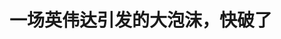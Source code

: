 <!DOCTYPE html>
<html lang="zh-CN">

<head>
    
<title>一场英伟达引发的大泡沫，快破了_腾讯新闻</title>
<meta name="keywords" content="英伟达,openai,gpu,集成电路,算力,黄仁勋,服务器">
<meta name="description" content="出品｜虎嗅科技组作者｜宋思杭编辑｜苗正卿头图｜视觉中国5月中，关税暂停的 90 天窗口期，一场围绕算力核心资源的争夺战骤然升温。 “服务器价格波动剧烈，前段时间每台价格已上浮 15%-20%。随着关税暂停，我们计划恢复原价销售。” 某南部地区芯片供应商向虎嗅透露。 与此同时，市场供给端也迎来新变量。虎嗅独家获悉，英...">
<meta name="author" content="腾讯网">
<meta name="copyright" content="Copyright 1998 - 2025 Tencent. All Rights Reserved">
<meta property="og:type" content="news" />

<meta property="og:title" content="一场英伟达引发的大泡沫，快破了_腾讯新闻" />
<meta property="og:description" content="出品｜虎嗅科技组作者｜宋思杭编辑｜苗正卿头图｜视觉中国5月中，关税暂停的 90 天窗口期，一场围绕算力核心资源的争夺战骤然升温。 “服务器价格波动剧烈，前段时间每台价格已上浮 15%-20%。随着关税暂停，我们计划恢复原价销售。” 某南部地区芯片供应商向虎嗅透露。 与此同时，市场供给端也迎来新变量。虎嗅独家获悉，英..." />
<meta property="og:url" content="https://news.qq.com/rain/a/20250520A01D5Y00" />
<meta property="og:image" content="https://inews.gtimg.com/om_ls/OoUq6hAy5lobVhPGgZIPSO6Q6ujHRMWyS4Rqz23aNtZzEAA_640330/0" />
<meta property="article:author" content="虎嗅APP" />
<meta property="article:published_time" content="2025-05-20 07:33:10" />
<meta property="category" content="tech" />

<meta name="baidu-site-verification" content="jJeIJ5X7pP" />
    <meta charset="utf-8" />
<meta http-equiv="X-UA-Compatible" content="IE=Edge" />
<meta name="viewport" content="width=device-width, initial-scale=1, shrink-to-fit=no" />
<link rel="dns-prefetch" href="mat1.gtimg.com">
<link rel="dns-prefetch" href="i.news.qq.com">
<link rel="shortcut icon" href="https://mat1.gtimg.com/qqcdn/qqindex2021/favicon.ico">
<script nomodule="true" src="https://mat1.gtimg.com/qqcdn/qqindex2021/common-static/20240515201444/core3-37-1.min.js"></script>
<script>
  try {
    if (!window.IntersectionObserver) {
      var observerScript = document.createElement('script');
      observerScript.src = "https://mat1.gtimg.com/qqcdn/qqindex2021/common-static/20241024141058/intersection-observer-polyfill.js";
      document.head.appendChild(observerScript);
    }
  } catch (error) {}
</script>

<script>
  try {
    if (!Element.prototype.scrollTo) {
      var scrollScript = document.createElement('script');
      scrollScript.src = "https://mat1.gtimg.com/qqcdn/qqindex2021/common-static/20241025153001/scroll-behavior-polyfill.js";
      document.head.appendChild(scrollScript);
    }
  } catch (error) {}
</script>
<script>
  try {
    if ('scrollRestoration' in window.history) {
      window.history.scrollRestoration = 'manual';
    }
    window.isPcClient = Boolean(window.electron) && (
      window.navigator.userAgent.indexOf('pc-client') > 0 ||
      window.navigator.userAgent.indexOf('TencentNews') > 0
    );
  } catch {}
</script>
<script>
  try {
    if (window.isPcClient) {
      var bodyStyle = document.createElement('style');
      bodyStyle.innerText = 'body{ zoom: 0.95 }';
      document.head.appendChild(bodyStyle);
    }
  } catch {}
</script>
<script>
  window.DATA = {"url":"https://view.inews.qq.com/a/20250520A01D5Y00","article_id":"20250520A01D5Y00","article_type":"0","title":"一场英伟达引发的大泡沫，快破了","desc":"出品｜虎嗅科技组作者｜宋思杭编辑｜苗正卿头图｜视觉中国5月中，关税暂停的 90 天窗口期，一场围绕算力核心资源的争夺战骤然升温。 “服务器价格波动剧烈，前段时间每台价格已上浮 15%-20%。随着关税暂停，我们计划恢复原价销售。” 某南部地区芯片供应商向虎嗅透露。 与此同时，市场供给端也迎来新变量。虎嗅独家获悉，英...","iNewsRecommendLevel":1,"abstract":"出品｜虎嗅科技组作者｜宋思杭编辑｜苗正卿头图｜视觉中国5月中，关税暂停的 90 天窗口期，一场围绕算力核心资源的争夺战骤然升温。 “服务器价格波动剧烈，前段时间每台价格已上浮 15%-20%。随着关税暂停，我们计划恢复原价销售。” 某南部地区芯片供应商向虎嗅透露。 与此同时，市场供给端也迎来新变量。虎嗅独家获悉，英...","catalog1":"tech","ad_channel_sign":"tech","introduction":"","media":"虎嗅APP","media_id":"5113646","pubtime":"2025-05-20 07:33:10","comment_id":"8413171617","political":0,"cmsId":"20250520A01D5Y00","cms_id":"20250520A01D5Y00","closeAllAd":0,"closeAllFavorite":false,"originContent":{"directory":{"ai_list":[{"desc":"算力核心资源争夺战","link":"AIPOS_0"},{"desc":"英伟达高端产品现身","link":"AIPOS_1"},{"desc":"算力交易链条隐秘","link":"AIPOS_2"},{"desc":"智算泡沫产生与破裂","link":"AIPOS_3"},{"desc":"被退租的算力","link":"AIPOS_4"},{"desc":"算力产业的未来挑战","link":"AIPOS_5"}],"enable":1,"list":null},"text":"\u003cdiv class=\"rich_media_content\"\u003e\u003cp\u003e\u003c!--IMG_0--\u003e \u003c/p\u003e\u003cp class=\"text-remarks huxiu-text-remarks\"\u003e出品｜虎嗅科技组\u003c/p\u003e\u003cp class=\"text-remarks huxiu-text-remarks\"\u003e作者｜宋思杭\u003c/p\u003e\u003cp class=\"text-remarks huxiu-text-remarks\"\u003e编辑｜苗正卿\u003c/p\u003e\u003cp class=\"text-remarks huxiu-text-remarks\"\u003e头图｜视觉中国\u003c/p\u003e\u003cp\u003e\u003c/p\u003e\u003cp\u003e\u003c!--AIPOS_0--\u003e5月中，关税暂停的 90 天窗口期，一场围绕算力核心资源的争夺战骤然升温。 \u003c/p\u003e\u003cp\u003e\u003c/p\u003e\u003cp\u003e“服务器价格波动剧烈，前段时间每台价格已上浮 15%-20%。随着关税暂停，我们计划恢复原价销售。” 某南部地区芯片供应商向虎嗅透露。 \u003c/p\u003e\u003cp\u003e\u003c/p\u003e\u003cp\u003e\u003c!--AIPOS_1--\u003e与此同时，市场供给端也迎来新变量。虎嗅独家获悉，英伟达 Hooper 系列高端产品与 Blackwell 系列已悄然现身国内市场，前者的现身时间点大约在2024年9月，而后者就发生在最近。华锐智算相关高管表示，“不同供应商的获取货源渠道都各不相同。”而这背后的复杂供应链网络无从探寻。\u003c/p\u003e\u003cp\u003e\u003c/p\u003e\u003cp\u003e（虎嗅注：从2023年10月17日开始，华盛顿方面分阶段叫停了英伟达对华出售的芯片，包括A100、A800、H800、H100、H200；近期Hooper系列最后一张能够对华出售的H20也列入到限制出口名单）\u003c/p\u003e\u003cp\u003e\u003c/p\u003e\u003cp\u003e其中，英伟达Hooper高端系列通常指H200，是H100芯片的升级版，前者比后者价格仅高出二十几万，但效率却高出30%。而Blackwell系列属于英伟达的高端系列，其中B200价格高达300多万，也是目前“流通受限”最严的产品，其流通路径更为隐秘。这两款均用于大模型预训练，而B200更是“一卡难求”。\u003c!--MID_AD_0--\u003e\u003c!--EOP_0--\u003e\u003c/p\u003e\u003c!--MID_ARTICLE_AD_0--\u003e\u003c!--PARAGRAPH_0--\u003e\u003cp\u003e\u003c/p\u003e\u003cp\u003e回溯时间线，2024年4月，一张黄仁勋与OpenAI CEO奥特曼（Sam Altman）、联创布罗克曼（Greg Brockman）的合影流传在推特上。这张合照背后是H200首批产品的关键交付节点——\u003c!--SECURE_LINK_BEGIN_0--\u003e英伟达\u003c!--SECURE_LINK_END_0--\u003eCEO\u003c!--SECURE_LINK_BEGIN_1--\u003e黄仁勋\u003c!--SECURE_LINK_END_1--\u003e亲自送货上门，而\u003c!--SECURE_LINK_BEGIN_2--\u003eOpenAI\u003c!--SECURE_LINK_END_2--\u003e正是H200的第一批用户。\u003c/p\u003e\u003cp\u003e\u003c/p\u003e\u003cp\u003e短短5个月后，大洋彼岸就传来了H200的货源消息。如今，国内已有供应商具备每周 100 台 H200 服务器的供应能力。据该供应商透露，随着 H100 停产，市场需求正加速向 H200 转移，目前掌握 H200 货源的供应商不超过十家，供需缺口进一步拉大。\u003c/p\u003e\u003cp\u003e\u003c/p\u003e\u003cp\u003e“现在市场上最缺的就是H200，而且据我所知，有一家云厂最近正在各处找H200。”一位从事算力行业18年的老玩家告诉虎嗅，他们长期为百度、阿里、腾讯、字节供应算力服务。\u003c/p\u003e\u003cp\u003e\u003c/p\u003e\u003cp\u003e\u003c!--AIPOS_2--\u003e在这场算力军备赛中，交易链条笼罩着神秘面纱。某国内头部算力供应商表示，行业通行的算力计价规则是，合同中仅标注算力单位 “P”，将服务器交易转化为抽象的算力交易。（虎嗅注：P是算力的计算单位）比如在算力使用方与算力供应商进行算力交易时，并不会直接将卡的型号写进合同内，而是用多少P的算力来代替，也就是说在明面上并不会把具体的卡型号写进去。\u003c!--MID_AD_1--\u003e\u003c!--EOP_1--\u003e\u003c/p\u003e\u003c!--MID_ARTICLE_AD_1--\u003e\u003c!--PARAGRAPH_1--\u003e\u003cp\u003e\u003c/p\u003e\u003cp\u003e深入产业链底层，隐秘的交易网络浮出水面。此前有媒体披露，部分中国经销商通过特殊采购渠道，经多层转售与包装，实现服务器 “曲线上市”。而虎嗅进一步了解到，还有部分经销商另辟蹊径，借助第三方企业，通过将模组嵌入产品的方式，获取服务器。\u003c/p\u003e\u003cp\u003e\u003c/p\u003e\u003cp\u003e在暗流涌动的产业链背后，国内算力产业的发展也正在呈现新的走向。\u003c/p\u003e\u003cp\u003e\u003c/p\u003e\u003cp class=\"text-big-title\"\u003e\u003cstrong\u003e智算泡沫从何而来？\u003c/strong\u003e\u003cbr/\u003e\u003c/p\u003e\u003cp\u003e\u003c/p\u003e\u003cp\u003e\u003c!--AIPOS_3--\u003e2023年末，来自大洋彼岸的“英伟达禁令”，如同一块巨石投入平静的湖面，一场围绕算力核心资源的暗战随之打响。\u003c/p\u003e\u003cp\u003e\u003c/p\u003e\u003cp\u003e最初的几个月，市场呈现出一种原始的混乱与躁动。暴利的诱惑之下，一些嗅觉敏锐的个体开始铤而走险。“当时市场上充斥着各种背景的‘供应商’，有海外归来的留学生，也有一些消息灵通的个人倒爷，”一位不愿具名的行业人士回忆道，“他们的流转方式相对简单粗暴，虽然交易依然隐秘，但远未形成后来那种层层转包的复杂链条。”\u003c/p\u003e\u003cp\u003e\u003c/p\u003e\u003cp\u003e这些早期的“拓荒者”们，利用信息差和各种非正规渠道，将英伟达高端显卡，辗转供给到市场。由此，显卡的价格自然水涨船高。据一些媒体报道，在他们当中，一些个人供应商甚至将英伟达A100显卡标价至12.8万元人民币，远超其约1万美元的官方建议零售价。更有甚者，有人在社交媒体平台中手持H100芯片，称其单片售价高达25万元人民币。在当时，上述的种种行为和姿态可以说近乎炫耀式的。\u003c!--MID_AD_2--\u003e\u003c!--EOP_2--\u003e\u003c/p\u003e\u003c!--MID_ARTICLE_AD_2--\u003e\u003c!--PARAGRAPH_2--\u003e\u003cp\u003e\u003c/p\u003e\u003cp\u003e在这种隐秘流通之下，一些大型算力供应商已经开始具备类似的交易网络渠道，而由此引发的智算热潮也在同时期兴起。2022～2024年间，多地抢建智算中心。有数据显示，单单是2024年，智算中心项目就超过了458个。\u003c/p\u003e\u003cp\u003e\u003c/p\u003e\u003cp\u003e然而，这场轰轰烈烈的“炒卡及智算热潮”并未持续太久。到了2024年末，尤其是在\u003c!--VERTICAL_CARD_BEGIN_0--\u003eDeepSeek\u003c!--VERTICAL_CARD_END_0--\u003e等国产大模型以其高性价比横空出世后，一些单纯依赖“囤卡居奇”或缺乏核心技术支撑的算力供应商发现，他们的故事越来越难讲下去了。智算的泡沫，也逐渐出现破裂迹象。\u003c/p\u003e\u003cp\u003e\u003c/p\u003e\u003cp\u003e有数据统计，2025年第一季度，中国大陆共有165个智算中心项目出现新动态，其中高达58%（95个）的项目仍处于已审批或筹建状态，另有33%（54个）处于在建或即将投产状态，而真正实现投产或试运行的，仅有区区16个，占比不足10%。\u003c/p\u003e\u003cp\u003e\u003c/p\u003e\u003cp\u003e当然，呈现出泡沫破裂迹象的不只是国内。近半年来，Meta、微软等都传出暂停部分全球数据中心项目。泡沫的另一面是令人担忧的低效与闲置。\u003c/p\u003e\u003cp\u003e\u003c/p\u003e\u003cp\u003e有行业人士告诉虎嗅，“目前智算中心的点亮率不足50%，国产芯片由于性能短板，根本无法用于预训练。而且有些智算中心使用的是相对落后的服务器。”\u003c/p\u003e\u003cp\u003e\u003c/p\u003e\u003cp\u003e这种“有卡用不起来”的现象，被行业人士归结为“结构性错配”——并非算力绝对过剩，而是有效的、能满足高端需求的算力供给不足，同时大量已建成的算力资源因技术代差、生态不完善或运营能力不足而无法被充分利用。\u003c/p\u003e\u003cp\u003e\u003c/p\u003e\u003cp\u003e然而，在喧嚣与隐忧并存的智算版图上，科技巨头们却展现出截然不同的姿态。\u003c/p\u003e\u003cp\u003e\u003c/p\u003e\u003cp\u003e据报道，字节跳动计划在2025年在AI基础设施上投入超过123亿美元（约合892亿元人民币），其中400亿元预算将用于在中国采购AI芯片，另有约500亿元计划用于购买英伟达芯片。对此，字节方面向虎嗅回应称，消息不准确。\u003c/p\u003e\u003cp\u003e\u003c/p\u003e\u003cp\u003e同样在AI方面大手笔投入的还有阿里。CEO吴泳铭在2月24日公开宣布，未来三年阿里巴巴拟投入3800亿元建设AI基础设施。这一数字甚至超过了过去十年的总和。\u003c/p\u003e\u003cp\u003e\u003c/p\u003e\u003cp\u003e但面对大手笔采购，供给端的压力也在突显。\u0026#34;市场的供货都来不及供给大厂们，好多公司签约了都交不出货。\u0026#34;一位智算供应商的销售人员对虎嗅说道。\u003c/p\u003e\u003cp\u003e\u003c/p\u003e\u003cp\u003e对比之下，上述的智算泡沫与如今大厂这种大手笔地投入AI基建，似乎形成鲜明对比：一边是以A股为首的算力供应商纷纷叫停大型智算项目，另一边大厂则在积极投入AI基建。\u003c/p\u003e\u003cp\u003e\u003c/p\u003e\u003cp\u003e而这背后的原因并不难理解。因为智算急剧降温的时间点恰出现在DeepSeek前后。从今年开始，再也没有人提出“百模大战”相关概念了，DeepSeek戳破的是训练需求的泡沫。如今还留在牌桌的只剩下大厂和个别AI模型公司。\u003c/p\u003e\u003cp\u003e\u003c/p\u003e\u003cp\u003e对此，常垒资本管理合伙人冯博也对虎嗅说道，“当训练不是百花齐放的时候，那真正有训练能力和资格的人还会继续买卡训练，比如阿里和字节，而那些没有能力做训练的人就曲终人散了，这些人手里的算力就变成了泡沫。”\u003c/p\u003e\u003cp\u003e\u003c/p\u003e\u003cp class=\"text-big-title\"\u003e\u003cstrong\u003e被退租的算力\u003c/strong\u003e\u003c/p\u003e\u003cp\u003e\u003c/p\u003e\u003cp\u003e任何\u0026#34;泡沫\u0026#34;的诞生都根植于人类对稀缺性的非理性想象。炒茅台和囤算力的人本身并非是茅台爱好者、算力消纳方，而都共同有着投机心理。\u003c/p\u003e\u003cp\u003e\u003c/p\u003e\u003cp\u003e\u003c!--AIPOS_4--\u003e截止到2024年底、2025一季度，飞利信、莲花控股、锦鸡股份等多家公司又相继终止了数亿元的算力租赁合同。与此同时，有算力供应商告诉虎嗅，“在算力租赁的生意里，退租是常有的事。”\u003c/p\u003e\u003cp\u003e\u003c/p\u003e\u003cp\u003e这些终止租赁的企业并非真正的算力需求终端。随着 DeepSeek 引发的行业震荡，AI 行业泡沫逐渐破裂，众多算力供应商不得不直面算力过剩难题，四处寻觅稳定客源，探索新的算力消纳路径。\u003c/p\u003e\u003cp\u003e\u003c/p\u003e\u003cp\u003e虎嗅在调查中发现，一位算力供应商创始人的名片上，除了三家智算、云计算领域的企业，还赫然印着一家投资公司。进一步深挖发现，该投资公司的被投项目涵盖一家机器人公司与一家专注大模型和云系统研发的企业。该创始人向虎嗅透露，“这两家被投企业的全部算力需求，均由自家的算力供应体系来满足；而且被投企业通常会以市场低价购买自家供应的算力。“\u003c!--MID_AD_3--\u003e\u003c!--EOP_3--\u003e\u003c/p\u003e\u003c!--MID_ARTICLE_AD_3--\u003e\u003c!--PARAGRAPH_3--\u003e\u003cp\u003e\u003c/p\u003e\u003cp\u003e实际上，在智算产业里，像智算+投资绑定的形式绝非孤例。对于不少算力供应商而言，“这是目前消纳卡很好用的方式，只不过没有被摆到台面上。”冯博对虎嗅表示。 \u003c/p\u003e\u003cp\u003e\u003c/p\u003e\u003cp\u003e不过，在上述的故事中，这是一种“垄断式”的算力消纳路径，即算力供应商通过投资锁定算力需求，并直接满足被投项目的全部算力需求。但并非只有这一种方式。\u003c/p\u003e\u003cp\u003e\u003c/p\u003e\u003cp\u003e冯博认为，还有一种模式是，”算力供应商以 LP 身份切入产业基金，构建闭环式算力需求链条的模式值得关注。“\u003c/p\u003e\u003cp\u003e\u003c/p\u003e\u003cp\u003e具体而言，该商业模式呈现出资本联动特征：算力供应商 A 作为潜在有限合伙人（LP），与产业基金 B 达成合作意向。在 B 基金的投资版图中，AI 应用厂商 C 作为被投企业，其业务发展对算力资源存在刚性需求。此时，A 通过战略投资 B 基金，间接绑定 C 公司未来的算力采购需求，构建起“资本投入 - 算力采购”的闭环。\u003c!--MID_AD_4--\u003e\u003c!--EOP_4--\u003e\u003c/p\u003e\u003c!--MID_ARTICLE_AD_4--\u003e\u003c!--PARAGRAPH_4--\u003e\u003cp\u003e\u003c/p\u003e\u003cp\u003e若交易落地，A 公司将凭借 LP 身份获得优先服务权，成为 C 公司算力采购的首选供应商。这种模式本质上形成了资金的循环流动 ——A 公司对基金 B 的出资，最终通过 C 公司的算力采购回流。\u003c/p\u003e\u003cp\u003e\u003c/p\u003e\u003cp\u003e\u003c/p\u003e\u003cp data-exeditor-arbitrary-box=\"image-box\"\u003e\u003c!--IMG_1--\u003e\u003c/p\u003e\u003cp\u003e\u003c/p\u003e\u003cp\u003e“这不是一种主流方式，但却是一种还比较好用的方式。”冯博坦言。\u003c/p\u003e\u003cp\u003e\u003c/p\u003e\u003cp class=\"text-big-title\"\u003e泡沫快破了，然后呢？\u003c/p\u003e\u003cp\u003e\u003c/p\u003e\u003cp\u003e“谈智算泡沫就不能只谈算力，它是一个产业链的问题，想让算力用起来，需要把断掉的点串起来，现在这条产业链还并未形成闭环。”一位深耕行业多年的算力供应商首席营销官向虎嗅精辟地指出了当前智算产业的核心症结。\u003c/p\u003e\u003cp\u003e\u003c/p\u003e\u003cp\u003e进入2025年上半年，AI领域一个显著的趋势是，曾经被各大AI公司挂在嘴边的“预训练”一词，其热度正逐渐被“推理”所取代。无论是面向广阔的C端消费市场，还是赋能千行百业的B端企业级应用，推理需求的增长曲线都显得异常陡峭。\u003c/p\u003e\u003cp\u003e\u003c/p\u003e\u003cp\u003e“不妨做一个简单的推演，”一位行业分析人士估算道，“以目前市场上主流AI应用的体量来计算，如豆包、DeepSeek等为例，假设其每个活跃用户平均每日生成10张图片，这背后所牵引的算力需求，便可能轻易达到百万P级别。这仅仅是图像生成这一单一场景，若叠加文本、语音、视频等多模态交互，其需求量级更是难以估量。”\u003c/p\u003e\u003cp\u003e\u003c/p\u003e\u003cp\u003e这还仅是C端用户的推理需求。对于B端用户，推理需求更是海量。华锐智算某高管告诉虎嗅，车厂建设智算中心都是万P规模起步，“而且我们的客户中除了大厂，有最多算力需求的就是车厂。”\u003c/p\u003e\u003cp\u003e\u003c/p\u003e\u003cp\u003e然而，再将海量的推理需求与算力泡沫联想到一起，故事就显得异常荒谬。为什么这么多的推理需求还是会产生算力泡沫？\u003c/p\u003e\u003cp\u003e\u003c/p\u003e\u003cp\u003e某算力供应商对虎嗅表示，像这样海量的推理需求，需要智算服务商通过工程化技术对算力进行优化，比如压缩起跑时间、提高存储量、缩短推理延迟、提高吞吐量和推理精度等等。\u003c/p\u003e\u003cp\u003e\u003c/p\u003e\u003cp\u003e不仅如此，上文提到的供需错配问题，还有一大部分是来自于芯片问题。对此，有行业知情人士向虎嗅表示，一些国产卡和英伟达的差距还是比较大，它们自身表现发展不匀，同一品牌即使堆再多的卡短板依然存在，这就导致了单一集群无法有效完成AI的训练和推理。\u003c/p\u003e\u003cp\u003e\u003c/p\u003e\u003cp\u003e这种‘短板效应’意味着，即便通过大规模堆叠芯片来构建算力集群，如果短板问题得不到有效解决，整个集群的综合效能依然会受限，难以高效支撑AI大模型的复杂训练与大规模推理任务。\u003c/p\u003e\u003cp\u003e\u003c/p\u003e\u003cp\u003e事实上，算力层面的工程挑战和芯片瓶颈固然严峻，但许多深层次的算力需求未能得到有效满足，其真正的“断点”往往出现在算力层之上的应用生态，特别是L2层（即针对特定行业或场景的）垂类模型的严重缺口。\u003c/p\u003e\u003cp\u003e\u003c/p\u003e\u003cp\u003e在医疗产业就有这样一个需要填补的巨大“窟窿”，人才虹吸效应是国内医疗体系里长期被诟病的结构性问题，优秀医生都集中在一线城市的三甲医院里。但当业界寄希望于医疗大模型实现优质医疗资源下沉时，一个更根本的挑战浮出水面：如何构建可信医疗数据空间？\u003c/p\u003e\u003cp\u003e\u003c/p\u003e\u003cp\u003e因为想要训练出具备全病程诊疗能力的垂类大模型，数据是关键前提。但问题是，必须要有全病程、全年龄段、全性别、全地域的海量数据才能在大模型里形成知识。而现实是医疗数据开放率不足5%。\u003c/p\u003e\u003cp\u003e\u003c/p\u003e\u003cp\u003e某三甲医院信息科主任透露，其医院每年产生的500TB诊疗数据中，真正能用于AI训练的脱敏结构化数据不足3%。更严峻的是，占疾病图谱80%价值的罕见病、慢性病数据，因其敏感性长期沉睡在各医疗机构的\u0026#34;数据孤岛\u0026#34;中。\u003c/p\u003e\u003cp\u003e\u003c/p\u003e\u003cp\u003e而像这样的断点无法解决，产业链就无法形成闭环。算力需求自然也就得不到满足，显然，这显然已经远远超出了传统意义上那些仅仅提供“卡和电”的算力基础设施供应商所能独立应对的范畴。\u003c/p\u003e\u003cp\u003e\u003c/p\u003e\u003cp\u003e不过，如今市场已经有一批新型的智算服务商正悄然崛起。这些企业不再将自身定位局限于单纯的硬件提供或算力租赁，他们还能更组建专业的算法团队和行业专家团队，深度参与到客户的AI应用开发与优化过程中。\u003c/p\u003e\u003cp\u003e\u003c/p\u003e\u003cp\u003e与此同时，面对各种资源错配和算力利用率等问题，各地其实也在根据当地产业需求出台各种各样的算力补贴政策，其中，“算力券”作为一种直接降低企业使用算力成本的补贴方式。只是对于当前阶段的中国智算产业而言，单纯的政策“急救药”恐怕已难以从根本上扭转局面。\u003c/p\u003e\u003cp\u003e\u003c/p\u003e\u003cp\u003e\u003c!--AIPOS_5--\u003e如今，智算产业所需要的是“造血式”培育生态。\u003c/p\u003e\u003cdiv powered-by=\"qqnews_ex-editor\"\u003e\u003c/div\u003e\u003cstyle\u003e.rich_media_content{--news-tabel-th-night-color: #444444;--news-font-day-color: #333;--news-font-night-color: #d9d9d9;--news-bottom-distance: 22px}.rich_media_content p:not([data-exeditor-arbitrary-box=image-box]){letter-spacing:.5px;line-height:30px;margin-bottom:var(--news-bottom-distance);word-wrap:break-word}.rich_media_content{color:var(--news-font-day-color);font-size:18px}@media(prefers-color-scheme:dark){body:not([data-weui-theme=light]):not([dark-mode-disable=true]) .rich_media_content p:not([data-exeditor-arbitrary-box=image-box]){letter-spacing:.5px;line-height:30px;margin-bottom:var(--news-bottom-distance);word-wrap:break-word}body:not([data-weui-theme=light]):not([dark-mode-disable=true]) .rich_media_content{color:var(--news-font-night-color)}}.data_color_scheme_dark .rich_media_content p:not([data-exeditor-arbitrary-box=image-box]){letter-spacing:.5px;line-height:30px;margin-bottom:var(--news-bottom-distance);word-wrap:break-word}.data_color_scheme_dark .rich_media_content{color:var(--news-font-night-color)}.data_color_scheme_dark .rich_media_content{font-size:18px}.rich_media_content p[data-exeditor-arbitrary-box=image-box]{margin-bottom:11px}.rich_media_content\u003ediv:not(.qnt-video),.rich_media_content\u003esection{margin-bottom:var(--news-bottom-distance)}.rich_media_content hr{margin-bottom:var(--news-bottom-distance)}.rich_media_content .link_list{margin:0;margin-top:20px;min-height:0!important}.rich_media_content blockquote{background:#f9f9f9;border-left:6px solid #ccc;margin:1.5em 10px;padding:.5em 10px}.rich_media_content blockquote p{margin-bottom:0!important}.data_color_scheme_dark .rich_media_content blockquote{background:#323232}@media(prefers-color-scheme:dark){body:not([data-weui-theme=light]):not([dark-mode-disable=true]) .rich_media_content blockquote{background:#323232}}.rich_media_content ol[data-ex-list]{--ol-start: 1;--ol-list-style-type: decimal;list-style-type:none;counter-reset:olCounter calc(var(--ol-start,1) - 1);position:relative}.rich_media_content ol[data-ex-list]\u003eli\u003e:first-child::before{content:counter(olCounter,var(--ol-list-style-type)) '. ';counter-increment:olCounter;font-variant-numeric:tabular-nums;display:inline-block}.rich_media_content ul[data-ex-list]{--ul-list-style-type: circle;list-style-type:none;position:relative}.rich_media_content ul[data-ex-list].nonUnicode-list-style-type\u003eli\u003e:first-child::before{content:var(--ul-list-style-type) ' ';font-variant-numeric:tabular-nums;display:inline-block;transform:scale(0.5)}.rich_media_content ul[data-ex-list].unicode-list-style-type\u003eli\u003e:first-child::before{content:var(--ul-list-style-type) ' ';font-variant-numeric:tabular-nums;display:inline-block;transform:scale(0.8)}.rich_media_content ol:not([data-ex-list]){padding-left:revert}.rich_media_content ul:not([data-ex-list]){padding-left:revert}.rich_media_content table{display:table;border-collapse:collapse;margin-bottom:var(--news-bottom-distance)}.rich_media_content table th,.rich_media_content table td{word-wrap:break-word;border:1px solid #ddd;white-space:nowrap;padding:2px 5px}.rich_media_content table th{font-weight:700;background-color:#f0f0f0;text-align:left}.rich_media_content table p{margin-bottom:0!important}.data_color_scheme_dark .rich_media_content table th{background:var(--news-tabel-th-night-color)}@media(prefers-color-scheme:dark){body:not([data-weui-theme=light]):not([dark-mode-disable=true]) .rich_media_content table th{background:var(--news-tabel-th-night-color)}}.rich_media_content .qqnews_image_desc,.rich_media_content p[type=om-image-desc]{line-height:20px!important;text-align:center!important;font-size:14px!important;color:#666!important}.rich_media_content div[data-exeditor-arbitrary-box=wrap]:not([data-exeditor-arbitrary-box-special-style]){max-width:100%}.rich_media_content .qqnews-content{--wmfont: 0;--wmcolor: transparent;font-size:var(--wmfont);color:var(--wmcolor);line-height:var(--wmfont)!important;margin-bottom:var(--wmfont)!important}.rich_media_content .qqnews_sign_emphasis{background:#f7f7f7}.rich_media_content .qqnews_sign_emphasis ol{word-wrap:break-word;border:none;color:#5c5c5c;line-height:28px;list-style:none;margin:14px 0 6px;padding:16px 15px 4px}.rich_media_content .qqnews_sign_emphasis p{margin-bottom:12px!important}.rich_media_content .qqnews_sign_emphasis ol\u003eli\u003ep{padding-left:30px}.rich_media_content .qqnews_sign_emphasis ol\u003eli{list-style:none}.rich_media_content .qqnews_sign_emphasis ol\u003eli\u003ep:first-child::before{margin-left:-30px;content:counter(olCounter,decimal) ''!important;counter-increment:olCounter!important;font-variant-numeric:tabular-nums!important;background:#37f;border-radius:2px;color:#fff;font-size:15px;font-style:normal;text-align:center;line-height:18px;width:18px;height:18px;margin-right:12px;position:relative;top:-1px}.data_color_scheme_dark .rich_media_content .qqnews_sign_emphasis{background:#262626}.data_color_scheme_dark .rich_media_content .qqnews_sign_emphasis ol\u003eli\u003ep{color:#a9a9a9}@media(prefers-color-scheme:dark){body:not([data-weui-theme=light]):not([dark-mode-disable=true]) .rich_media_content .qqnews_sign_emphasis{background:#262626}body:not([data-weui-theme=light]):not([dark-mode-disable=true]) .rich_media_content .qqnews_sign_emphasis ol\u003eli\u003ep{color:#a9a9a9}}.rich_media_content h1,.rich_media_content h2,.rich_media_content h3,.rich_media_content h4,.rich_media_content h5,.rich_media_content h6{margin-bottom:var(--news-bottom-distance);font-weight:700}.rich_media_content h1{font-size:20px}.rich_media_content h2,.rich_media_content h3{font-size:19px}.rich_media_content h4,.rich_media_content h5,.rich_media_content h6{font-size:18px}.rich_media_content li:empty{display:none}.rich_media_content ul,.rich_media_content ol{margin-bottom:var(--news-bottom-distance)}.rich_media_content div\u003ep:only-child{margin-bottom:0!important}.rich_media_content .cms-cke-widget-title-wrap p{margin-bottom:0!important}\u003c/style\u003e\u003c/div\u003e","version":"v2"},"originAttribute":{"IMG_0":{"bigOrigUrl":"https://inews.gtimg.com/om_bt/OFHa2UhVmwqmRQfgfQchWIhnnKTmBhRbNe4ONsTsTp5nEAA/0","compressUrl":"https://inews.gtimg.com/om_bt/OFHa2UhVmwqmRQfgfQchWIhnnKTmBhRbNe4ONsTsTp5nEAA/641","desc":"","fullPic":"1","height":359,"imgurl0":"https://inews.gtimg.com/om_bt/OFHa2UhVmwqmRQfgfQchWIhnnKTmBhRbNe4ONsTsTp5nEAA/0","imgurl1000":"https://inews.gtimg.com/om_bt/OFHa2UhVmwqmRQfgfQchWIhnnKTmBhRbNe4ONsTsTp5nEAA/1000","islong":0,"origUrl":"https://inews.gtimg.com/om_bt/OFHa2UhVmwqmRQfgfQchWIhnnKTmBhRbNe4ONsTsTp5nEAA/641","size":179,"style":"display: inline-block; max-width: 100%; width: 960px","thumb":"https://inews.gtimg.com/om_bt/OFHa2UhVmwqmRQfgfQchWIhnnKTmBhRbNe4ONsTsTp5nEAA_181x181s/0","url":"https://inews.gtimg.com/om_bt/OFHa2UhVmwqmRQfgfQchWIhnnKTmBhRbNe4ONsTsTp5nEAA/641","width":641},"IMG_1":{"bigOrigUrl":"https://inews.gtimg.com/om_bt/O3kCEeUg4YNwLlm56hjFE4dIj45h97PYkvXY2WcSXzfrQAA/0","compressUrl":"https://inews.gtimg.com/om_bt/O3kCEeUg4YNwLlm56hjFE4dIj45h97PYkvXY2WcSXzfrQAA/641","desc":"","fullPic":"1","height":494,"imgurl0":"https://inews.gtimg.com/om_bt/O3kCEeUg4YNwLlm56hjFE4dIj45h97PYkvXY2WcSXzfrQAA/0","imgurl1000":"https://inews.gtimg.com/om_bt/O3kCEeUg4YNwLlm56hjFE4dIj45h97PYkvXY2WcSXzfrQAA/1000","islong":0,"origUrl":"https://inews.gtimg.com/om_bt/O3kCEeUg4YNwLlm56hjFE4dIj45h97PYkvXY2WcSXzfrQAA/641","size":19,"style":"display: inline-block; max-width: 100%; width: 960px","thumb":"https://inews.gtimg.com/om_bt/O3kCEeUg4YNwLlm56hjFE4dIj45h97PYkvXY2WcSXzfrQAA_181x181s/0","url":"https://inews.gtimg.com/om_bt/O3kCEeUg4YNwLlm56hjFE4dIj45h97PYkvXY2WcSXzfrQAA/641","width":641},"VERTICAL_CARD_BEGIN_0":{"a_version":"21_android_7.4.57","desc":"DeepSeek","detail_url":"qqnews://article_9528?act=ai_chat\u0026vertical_card_type=ai\u0026vertical_card_desc=DeepSeek\u0026a_version=21_android_7.4.57\u0026i_version=11.0_qqnews_7.4.70","i_version":"11.0_qqnews_7.4.70","previous_context":"热潮也在同时期兴起。2022～2024年间，多地抢建智算中心。有数据显示，单单是2024年，智算中心项目就超过了458个。然而，这场轰轰烈烈的“炒卡及智算热潮”并未持续太久。到了2024年末，尤其是在","subsequent_context":"等国产大模型以其高性价比横空出世后，一些单纯依赖“囤卡居奇”或缺乏核心技术支撑的算力供应商发现，他们的故事越来越难讲下去了。智算的泡沫，也逐渐出现破裂迹象。有数据统计，2025年第一季度，中国大陆共有","type":"ai","url":"qqnews://article_9528?act=ai_chat\u0026vertical_card_type=ai\u0026vertical_card_desc=DeepSeek\u0026jumpinfo=%7B%22scene%22%3A%22algo_scribe_words%22%2C%22sentence%22%3A%22DeepSeek%22%2C%22sentenceContext%22%3A%22%E7%83%AD%E6%BD%AE%E4%B9%9F%E5%9C%A8%E5%90%8C%E6%97%B6%E6%9C%9F%E5%85%B4%E8%B5%B7%E3%80%822022%EF%BD%9E2024%E5%B9%B4%E9%97%B4%EF%BC%8C%E5%A4%9A%E5%9C%B0%E6%8A%A2%E5%BB%BA%E6%99%BA%E7%AE%97%E4%B8%AD%E5%BF%83%E3%80%82%E6%9C%89%E6%95%B0%E6%8D%AE%E6%98%BE%E7%A4%BA%EF%BC%8C%E5%8D%95%E5%8D%95%E6%98%AF2024%E5%B9%B4%EF%BC%8C%E6%99%BA%E7%AE%97%E4%B8%AD%E5%BF%83%E9%A1%B9%E7%9B%AE%E5%B0%B1%E8%B6%85%E8%BF%87%E4%BA%86458%E4%B8%AA%E3%80%82%E7%84%B6%E8%80%8C%EF%BC%8C%E8%BF%99%E5%9C%BA%E8%BD%B0%E8%BD%B0%E7%83%88%E7%83%88%E7%9A%84%E2%80%9C%E7%82%92%E5%8D%A1%E5%8F%8A%E6%99%BA%E7%AE%97%E7%83%AD%E6%BD%AE%E2%80%9D%E5%B9%B6%E6%9C%AA%E6%8C%81%E7%BB%AD%E5%A4%AA%E4%B9%85%E3%80%82%E5%88%B0%E4%BA%862024%E5%B9%B4%E6%9C%AB%EF%BC%8C%E5%B0%A4%E5%85%B6%E6%98%AF%E5%9C%A8%7BDeepSeek%7D%E7%AD%89%E5%9B%BD%E4%BA%A7%E5%A4%A7%E6%A8%A1%E5%9E%8B%E4%BB%A5%E5%85%B6%E9%AB%98%E6%80%A7%E4%BB%B7%E6%AF%94%E6%A8%AA%E7%A9%BA%E5%87%BA%E4%B8%96%E5%90%8E%EF%BC%8C%E4%B8%80%E4%BA%9B%E5%8D%95%E7%BA%AF%E4%BE%9D%E8%B5%96%E2%80%9C%E5%9B%A4%E5%8D%A1%E5%B1%85%E5%A5%87%E2%80%9D%E6%88%96%E7%BC%BA%E4%B9%8F%E6%A0%B8%E5%BF%83%E6%8A%80%E6%9C%AF%E6%94%AF%E6%92%91%E7%9A%84%E7%AE%97%E5%8A%9B%E4%BE%9B%E5%BA%94%E5%95%86%E5%8F%91%E7%8E%B0%EF%BC%8C%E4%BB%96%E4%BB%AC%E7%9A%84%E6%95%85%E4%BA%8B%E8%B6%8A%E6%9D%A5%E8%B6%8A%E9%9A%BE%E8%AE%B2%E4%B8%8B%E5%8E%BB%E4%BA%86%E3%80%82%E6%99%BA%E7%AE%97%E7%9A%84%E6%B3%A1%E6%B2%AB%EF%BC%8C%E4%B9%9F%E9%80%90%E6%B8%90%E5%87%BA%E7%8E%B0%E7%A0%B4%E8%A3%82%E8%BF%B9%E8%B1%A1%E3%80%82%E6%9C%89%E6%95%B0%E6%8D%AE%E7%BB%9F%E8%AE%A1%EF%BC%8C2025%E5%B9%B4%E7%AC%AC%E4%B8%80%E5%AD%A3%E5%BA%A6%EF%BC%8C%E4%B8%AD%E5%9B%BD%E5%A4%A7%E9%99%86%E5%85%B1%E6%9C%89%22%2C%22source%22%3A%22article_sharepage_scribewords%22%7D","urls":{"qqcom":{"pc_url":"qqnews://article_9528?act=ai_chat\u0026vertical_card_type=ai\u0026vertical_card_desc=DeepSeek\u0026jumpinfo=%7B%22scene%22%3A%22algo_scribe_words%22%2C%22sentence%22%3A%22DeepSeek%22%2C%22sentenceContext%22%3A%22%E7%83%AD%E6%BD%AE%E4%B9%9F%E5%9C%A8%E5%90%8C%E6%97%B6%E6%9C%9F%E5%85%B4%E8%B5%B7%E3%80%822022%EF%BD%9E2024%E5%B9%B4%E9%97%B4%EF%BC%8C%E5%A4%9A%E5%9C%B0%E6%8A%A2%E5%BB%BA%E6%99%BA%E7%AE%97%E4%B8%AD%E5%BF%83%E3%80%82%E6%9C%89%E6%95%B0%E6%8D%AE%E6%98%BE%E7%A4%BA%EF%BC%8C%E5%8D%95%E5%8D%95%E6%98%AF2024%E5%B9%B4%EF%BC%8C%E6%99%BA%E7%AE%97%E4%B8%AD%E5%BF%83%E9%A1%B9%E7%9B%AE%E5%B0%B1%E8%B6%85%E8%BF%87%E4%BA%86458%E4%B8%AA%E3%80%82%E7%84%B6%E8%80%8C%EF%BC%8C%E8%BF%99%E5%9C%BA%E8%BD%B0%E8%BD%B0%E7%83%88%E7%83%88%E7%9A%84%E2%80%9C%E7%82%92%E5%8D%A1%E5%8F%8A%E6%99%BA%E7%AE%97%E7%83%AD%E6%BD%AE%E2%80%9D%E5%B9%B6%E6%9C%AA%E6%8C%81%E7%BB%AD%E5%A4%AA%E4%B9%85%E3%80%82%E5%88%B0%E4%BA%862024%E5%B9%B4%E6%9C%AB%EF%BC%8C%E5%B0%A4%E5%85%B6%E6%98%AF%E5%9C%A8%7BDeepSeek%7D%E7%AD%89%E5%9B%BD%E4%BA%A7%E5%A4%A7%E6%A8%A1%E5%9E%8B%E4%BB%A5%E5%85%B6%E9%AB%98%E6%80%A7%E4%BB%B7%E6%AF%94%E6%A8%AA%E7%A9%BA%E5%87%BA%E4%B8%96%E5%90%8E%EF%BC%8C%E4%B8%80%E4%BA%9B%E5%8D%95%E7%BA%AF%E4%BE%9D%E8%B5%96%E2%80%9C%E5%9B%A4%E5%8D%A1%E5%B1%85%E5%A5%87%E2%80%9D%E6%88%96%E7%BC%BA%E4%B9%8F%E6%A0%B8%E5%BF%83%E6%8A%80%E6%9C%AF%E6%94%AF%E6%92%91%E7%9A%84%E7%AE%97%E5%8A%9B%E4%BE%9B%E5%BA%94%E5%95%86%E5%8F%91%E7%8E%B0%EF%BC%8C%E4%BB%96%E4%BB%AC%E7%9A%84%E6%95%85%E4%BA%8B%E8%B6%8A%E6%9D%A5%E8%B6%8A%E9%9A%BE%E8%AE%B2%E4%B8%8B%E5%8E%BB%E4%BA%86%E3%80%82%E6%99%BA%E7%AE%97%E7%9A%84%E6%B3%A1%E6%B2%AB%EF%BC%8C%E4%B9%9F%E9%80%90%E6%B8%90%E5%87%BA%E7%8E%B0%E7%A0%B4%E8%A3%82%E8%BF%B9%E8%B1%A1%E3%80%82%E6%9C%89%E6%95%B0%E6%8D%AE%E7%BB%9F%E8%AE%A1%EF%BC%8C2025%E5%B9%B4%E7%AC%AC%E4%B8%80%E5%AD%A3%E5%BA%A6%EF%BC%8C%E4%B8%AD%E5%9B%BD%E5%A4%A7%E9%99%86%E5%85%B1%E6%9C%89%22%2C%22source%22%3A%22article_sharepage_scribewords%22%7D"},"web":{"h5_url":"qqnews://article_9528?act=ai_chat\u0026vertical_card_type=ai\u0026vertical_card_desc=DeepSeek\u0026jumpinfo=%7B%22scene%22%3A%22algo_scribe_words%22%2C%22sentence%22%3A%22DeepSeek%22%2C%22sentenceContext%22%3A%22%E7%83%AD%E6%BD%AE%E4%B9%9F%E5%9C%A8%E5%90%8C%E6%97%B6%E6%9C%9F%E5%85%B4%E8%B5%B7%E3%80%822022%EF%BD%9E2024%E5%B9%B4%E9%97%B4%EF%BC%8C%E5%A4%9A%E5%9C%B0%E6%8A%A2%E5%BB%BA%E6%99%BA%E7%AE%97%E4%B8%AD%E5%BF%83%E3%80%82%E6%9C%89%E6%95%B0%E6%8D%AE%E6%98%BE%E7%A4%BA%EF%BC%8C%E5%8D%95%E5%8D%95%E6%98%AF2024%E5%B9%B4%EF%BC%8C%E6%99%BA%E7%AE%97%E4%B8%AD%E5%BF%83%E9%A1%B9%E7%9B%AE%E5%B0%B1%E8%B6%85%E8%BF%87%E4%BA%86458%E4%B8%AA%E3%80%82%E7%84%B6%E8%80%8C%EF%BC%8C%E8%BF%99%E5%9C%BA%E8%BD%B0%E8%BD%B0%E7%83%88%E7%83%88%E7%9A%84%E2%80%9C%E7%82%92%E5%8D%A1%E5%8F%8A%E6%99%BA%E7%AE%97%E7%83%AD%E6%BD%AE%E2%80%9D%E5%B9%B6%E6%9C%AA%E6%8C%81%E7%BB%AD%E5%A4%AA%E4%B9%85%E3%80%82%E5%88%B0%E4%BA%862024%E5%B9%B4%E6%9C%AB%EF%BC%8C%E5%B0%A4%E5%85%B6%E6%98%AF%E5%9C%A8%7BDeepSeek%7D%E7%AD%89%E5%9B%BD%E4%BA%A7%E5%A4%A7%E6%A8%A1%E5%9E%8B%E4%BB%A5%E5%85%B6%E9%AB%98%E6%80%A7%E4%BB%B7%E6%AF%94%E6%A8%AA%E7%A9%BA%E5%87%BA%E4%B8%96%E5%90%8E%EF%BC%8C%E4%B8%80%E4%BA%9B%E5%8D%95%E7%BA%AF%E4%BE%9D%E8%B5%96%E2%80%9C%E5%9B%A4%E5%8D%A1%E5%B1%85%E5%A5%87%E2%80%9D%E6%88%96%E7%BC%BA%E4%B9%8F%E6%A0%B8%E5%BF%83%E6%8A%80%E6%9C%AF%E6%94%AF%E6%92%91%E7%9A%84%E7%AE%97%E5%8A%9B%E4%BE%9B%E5%BA%94%E5%95%86%E5%8F%91%E7%8E%B0%EF%BC%8C%E4%BB%96%E4%BB%AC%E7%9A%84%E6%95%85%E4%BA%8B%E8%B6%8A%E6%9D%A5%E8%B6%8A%E9%9A%BE%E8%AE%B2%E4%B8%8B%E5%8E%BB%E4%BA%86%E3%80%82%E6%99%BA%E7%AE%97%E7%9A%84%E6%B3%A1%E6%B2%AB%EF%BC%8C%E4%B9%9F%E9%80%90%E6%B8%90%E5%87%BA%E7%8E%B0%E7%A0%B4%E8%A3%82%E8%BF%B9%E8%B1%A1%E3%80%82%E6%9C%89%E6%95%B0%E6%8D%AE%E7%BB%9F%E8%AE%A1%EF%BC%8C2025%E5%B9%B4%E7%AC%AC%E4%B8%80%E5%AD%A3%E5%BA%A6%EF%BC%8C%E4%B8%AD%E5%9B%BD%E5%A4%A7%E9%99%86%E5%85%B1%E6%9C%89%22%2C%22source%22%3A%22article_sharepage_scribewords%22%7D"}}},"VERTICAL_CARD_END_0":{"show_type":"6"}},"selfDeclare":{},"userAddress":"北京","card":{"chlid":"5113646","chlname":"虎嗅APP","desc":"虎嗅APP致力于为创新创业者生产与筛选多领域里有启发性的内容，向他们描述“世界正在发生哪些变化”，并解释“为何发生”。在信息泛滥的时代，我们力争能够高效为用户提供准确与有价值信息！","icon":"http://inews.gtimg.com/newsapp_ls/0/1366777391_200200/0","msgEntry":1,"uin":"ecad68660d413ba2a24023924adc2d34cd","update_frequency":"0","vip_desc":"虎嗅APP官方账号","vip_icon_night":"http://inews.gtimg.com/newsapp_ls/0/14876052067/0","vip_place":"left","vip_type":"30012","vip_icon":"http://inews.gtimg.com/newsapp_ls/0/14876051701/0","vip_type_new":"30012","suid":"8QMf13ld5I0VujvR","liveInfo":{"roomID":"1380123355","roomStatus":"2"},"cpLevel":1},"interationCount":{"like":7,"collect":9,"share":13},"payment_info":{},"article_is_pay":false,"payment_column_info_v1":{"is_column_pay":false,"read_count_all":0},"tag_info_item":null,"contentWordsNum":4692,"extraProperty":{"FeedbackDetailDisableInsert":0,"zanSkinType":""},"relateWelfare":{},"aiSwitch":true,"isOversize":false,"videoArr":[]};
</script>
<script>
  window.channelInfo = {"channelConfig":{"channelNav":[{"_auto_id":"1","active_alien_img":"","alien_img":"","channel_id":"news_news_home","is_local":"0","link":"https://www.qq.com","name_cn":"首页","name_en":"home"},{"_auto_id":"2","active_alien_img":"","alien_img":"","channel_id":"news_news_top","is_local":"0","link":"","name_cn":"要闻","name_en":"news"},{"_auto_id":"4","active_alien_img":"","alien_img":"","channel_id":"news_news_bj","is_local":"1","link":"","name_cn":"北京","name_en":"bj"},{"_auto_id":"5","active_alien_img":"","alien_img":"","channel_id":"news_news_finance","is_local":"0","link":"","name_cn":"财经","name_en":"finance"},{"_auto_id":"6","active_alien_img":"","alien_img":"","channel_id":"news_news_tech","is_local":"0","link":"","name_cn":"科技","name_en":"tech"},{"_auto_id":"7","active_alien_img":"","alien_img":"","channel_id":"tv","is_local":"0","link":"https://v.qq.com/channel/tv/?ptag=qqnews","name_cn":"电视剧","name_en":"tv"},{"_auto_id":"8","active_alien_img":"","alien_img":"","channel_id":"news_news_qa","is_local":"0","link":"","name_cn":"热问","name_en":"qa"},{"_auto_id":"9","active_alien_img":"","alien_img":"","channel_id":"news_news_ent","is_local":"0","link":"","name_cn":"娱乐","name_en":"ent"},{"_auto_id":"10","active_alien_img":"","alien_img":"","channel_id":"variety","is_local":"0","link":"https://v.qq.com/channel/variety/?ptag=qqnews","name_cn":"综艺","name_en":"variety"},{"_auto_id":"11","active_alien_img":"","alien_img":"","channel_id":"news_news_sports","is_local":"0","link":"","name_cn":"体育","name_en":"sports"},{"_auto_id":"13","active_alien_img":"","alien_img":"","channel_id":"news_news_nba","is_local":"0","link":"","name_cn":"NBA","name_en":"nba"},{"_auto_id":"14","active_alien_img":"","alien_img":"","channel_id":"news_news_world","is_local":"0","link":"","name_cn":"国际","name_en":"world"},{"_auto_id":"15","active_alien_img":"","alien_img":"","channel_id":"news_news_mil","is_local":"0","link":"","name_cn":"军事","name_en":"milite"},{"_auto_id":"16","active_alien_img":"","alien_img":"","channel_id":"news_news_auto","is_local":"0","link":"","name_cn":"汽车","name_en":"auto"},{"_auto_id":"17","active_alien_img":"","alien_img":"","channel_id":"news_news_house","is_local":"0","link":"","name_cn":"房产","name_en":"house"},{"_auto_id":"18","active_alien_img":"","alien_img":"","channel_id":"news_news_edu","is_local":"0","link":"","name_cn":"教育","name_en":"edu"},{"_auto_id":"19","active_alien_img":"","alien_img":"","channel_id":"news_news_antip","is_local":"0","link":"","name_cn":"健康","name_en":"health"},{"_auto_id":"20","active_alien_img":"","alien_img":"","channel_id":"news_news_video","is_local":"0","link":"","name_cn":"视频","name_en":"video"},{"_auto_id":"21","active_alien_img":"","alien_img":"","channel_id":"news_news_game","is_local":"0","link":"","name_cn":"游戏","name_en":"games"},{"_auto_id":"22","active_alien_img":"","alien_img":"","channel_id":"news_news_nchupin","is_local":"0","link":"","name_cn":"眼界","name_en":"chupin"},{"_auto_id":"24","active_alien_img":"","alien_img":"","channel_id":"news_news_football","is_local":"0","link":"","name_cn":"足球","name_en":"football"},{"_auto_id":"25","active_alien_img":"","alien_img":"","channel_id":"news_news_kepu","is_local":"0","link":"","name_cn":"科学","name_en":"kepu"},{"_auto_id":"26","active_alien_img":"","alien_img":"","channel_id":"news_news_digi","is_local":"0","link":"","name_cn":"数码","name_en":"digi"},{"_auto_id":"28","active_alien_img":"","alien_img":"","channel_id":"ymzx","is_local":"0","link":"https://gamer.qq.com/v2/cloudgame/game/96897?ichannel=txxwpc0Ftxxwpc1","name_cn":"元梦之星","name_en":"news_news_ymzx"},{"_auto_id":"31","active_alien_img":"","alien_img":"","channel_id":"movie","is_local":"0","link":"https://v.qq.com/channel/movie/?ptag=qqnews","name_cn":"电影","name_en":"movie"},{"_auto_id":"32","active_alien_img":"","alien_img":"","channel_id":"news_news_esport","is_local":"0","link":"","name_cn":"电竞","name_en":"esport"},{"_auto_id":"34","active_alien_img":"","alien_img":"","channel_id":"news_news_history","is_local":"0","link":"","name_cn":"历史","name_en":"history"},{"_auto_id":"35","active_alien_img":"","alien_img":"","channel_id":"news_news_baby","is_local":"0","link":"","name_cn":"育儿","name_en":"baby"},{"_auto_id":"36","active_alien_img":"","alien_img":"","channel_id":"hbjy","is_local":"0","link":"https://gp.qq.com/act/a20250421mnqlx/news.shtml","name_cn":"和平精英","name_en":"news_news_hbjy"},{"_auto_id":"37","active_alien_img":"","alien_img":"","channel_id":"cloud_gamer","is_local":"0","link":"https://gamer.qq.com/?ichannel=txxwpc0Ftxxwpc1","name_cn":"云游戏","name_en":"cloud_gamer"},{"_auto_id":"38","active_alien_img":"","alien_img":"","channel_id":"news_news_lic","is_local":"0","link":"","name_cn":"理财","name_en":"finance_licai"},{"_auto_id":"39","active_alien_img":"","alien_img":"","channel_id":"news_news_istock","is_local":"0","link":"","name_cn":"股票","name_en":"finance_stock"},{"_auto_id":"40","active_alien_img":"","alien_img":"","channel_id":"ren_min_shi_pin","is_local":"0","link":"https://news.qq.com/omn/author/8QMd3Hld74cbujbY?tab=om_video","name_cn":"人民视频","name_en":"ren_min_shi_pin"},{"_auto_id":"41","active_alien_img":"","alien_img":"","channel_id":"news_news_weather","is_local":"0","link":"https://tianqi.qq.com/index.htm","name_cn":"天气","name_en":"weather"}]}};
</script>
<script>
  window.articleConfig = {"rightConfig":[{"_auto_id":"1","category_key":"default","modules":"{\"moduleList\":[{\"title\":\"作者其他文章\",\"id\":\"user_article\"},{\"title\":\"精选视频\",\"id\":\"video_album\",\"videoType\":\"tag\",\"videoId\":\"aUepxrtchGM=\",\"isSticky\":0},{\"title\":\"下载条\",\"id\":\"download_banner\",\"isSticky\":1},{\"title\":\"热点榜\",\"id\":\"hot_rank_list\",\"isSticky\":1},{\"title\":\"广告推广\",\"id\":\"ssp_ad_module\",\"category\":\"ad_ssp\",\"loid\":\"109\",\"isSticky\":1},{\"title\":\"广告推广位\",\"id\":\"c2s_ad_module\",\"category\":\"right_c2s\",\"path\":\"QQcom_all_Rectangle-1|QQcom_all_Rectangle-2|QQcom_all_Rectangle-3\",\"isSticky\":1}]}"},{"_auto_id":"2","category_key":"ent","modules":"{\"moduleList\":[{\"title\":\"作者其他文章\",\"id\":\"user_article\"},{\"title\":\"精选视频\",\"id\":\"video_album\",\"videoType\":\"tag\",\"videoId\":\"aUepxrtchGM=\"},{\"title\":\"下载条\",\"id\":\"download_banner\",\"isSticky\":1},{\"title\":\"热点榜\",\"id\":\"hot_rank_list\",\"isSticky\":1},{\"title\":\"广告推广\",\"id\":\"ssp_ad_module\",\"category\":\"ad_ssp\",\"loid\":\"109\",\"isSticky\":1},{\"title\":\"广告推广\",\"id\":\"ssp_ad_module\",\"category\":\"ad_ssp\",\"loid\":\"117\",\"isSticky\":1}]}"},{"_auto_id":"3","category_key":"game","modules":"{\"moduleList\":[{\"title\":\"作者其他文章\",\"id\":\"user_article\"},{\"title\":\"精选视频\",\"id\":\"video_album\",\"videoType\":\"tag\",\"videoId\":\"aUepxrtchGM=\"},{\"title\":\"热门游戏\",\"id\":\"recommend_game\",\"isSticky\":0},{\"title\":\"下载条\",\"id\":\"download_banner\",\"isSticky\":1},{\"title\":\"热点榜\",\"id\":\"hot_rank_list\",\"isSticky\":1},{\"title\":\"广告推广\",\"id\":\"ssp_ad_module\",\"category\":\"ad_ssp\",\"loid\":\"109\",\"isSticky\":1},{\"title\":\"广告推广位\",\"id\":\"c2s_ad_module\",\"category\":\"right_c2s\",\"path\":\"QQcom_all_Rectangle-1|QQcom_all_Rectangle-2|QQcom_all_Rectangle-3\",\"isSticky\":1}]}"},{"_auto_id":"4","category_key":"tech","modules":"{\"moduleList\":[{\"title\":\"作者其他文章\",\"id\":\"user_article\"},{\"title\":\"精选视频\",\"id\":\"video_album\",\"videoType\":\"tag\",\"videoId\":\"aUepxrtchGM=\"},{\"title\":\"下载条\",\"id\":\"download_banner\",\"isSticky\":1},{\"title\":\"热点榜\",\"id\":\"hot_rank_list\",\"isSticky\":1},{\"title\":\"广告推广\",\"id\":\"ssp_ad_module\",\"category\":\"ad_ssp\",\"loid\":\"109\",\"isSticky\":1},{\"title\":\"广告推广位\",\"id\":\"c2s_ad_module\",\"category\":\"right_c2s\",\"path\":\"QQcom_all_Rectangle-1|QQcom_all_Rectangle-2|QQcom_all_Rectangle-3\",\"isSticky\":1}]}"},{"_auto_id":"5","category_key":"finance","modules":"{\"moduleList\":[{\"title\":\"作者其他文章\",\"id\":\"user_article\"},{\"title\":\"精选视频\",\"id\":\"video_album\",\"videoType\":\"tag\",\"videoId\":\"aUepxrtchGM=\"},{\"title\":\"下载条\",\"id\":\"download_banner\",\"isSticky\":1},{\"title\":\"热点榜\",\"id\":\"hot_rank_list\",\"isSticky\":1},{\"title\":\"广告推广\",\"id\":\"ssp_ad_module\",\"category\":\"ad_ssp\",\"loid\":\"109\",\"isSticky\":1},{\"title\":\"广告推广位\",\"id\":\"c2s_ad_module\",\"category\":\"right_c2s\",\"path\":\"QQcom_all_Rectangle-1|QQcom_all_Rectangle-2|QQcom_all_Rectangle-3\",\"isSticky\":1}]}"},{"_auto_id":"6","category_key":"news","modules":"{\"moduleList\":[{\"title\":\"作者其他文章\",\"id\":\"user_article\"},{\"title\":\"精选视频\",\"id\":\"video_album\",\"videoType\":\"tag\",\"videoId\":\"aUepxrtchGM=\"},{\"title\":\"下载条\",\"id\":\"download_banner\",\"isSticky\":1},{\"title\":\"热点榜\",\"id\":\"hot_rank_list\",\"isSticky\":1},{\"title\":\"广告推广\",\"id\":\"ssp_ad_module\",\"category\":\"ad_ssp\",\"loid\":\"109\",\"isSticky\":1},{\"title\":\"广告推广位\",\"id\":\"c2s_ad_module\",\"category\":\"right_c2s\",\"path\":\"QQcom_all_Rectangle-1|QQcom_all_Rectangle-2|QQcom_all_Rectangle-3\",\"isSticky\":1}]}"},{"_auto_id":"7","category_key":"fashion","modules":"{\"moduleList\":[{\"title\":\"作者其他文章\",\"id\":\"user_article\"},{\"title\":\"精选视频\",\"id\":\"video_album\",\"videoType\":\"tag\",\"videoId\":\"aUepxrtchGM=\"},{\"title\":\"下载条\",\"id\":\"download_banner\",\"isSticky\":1},{\"title\":\"热点榜\",\"id\":\"hot_rank_list\",\"isSticky\":1},{\"title\":\"广告推广\",\"id\":\"ssp_ad_module\",\"category\":\"ad_ssp\",\"loid\":\"109\",\"isSticky\":1},{\"title\":\"广告推广位\",\"id\":\"c2s_ad_module\",\"category\":\"right_c2s\",\"path\":\"QQcom_all_Rectangle-1|QQcom_all_Rectangle-2|QQcom_all_Rectangle-3\",\"isSticky\":1}]}"},{"_auto_id":"8","category_key":"sports","modules":"{\"moduleList\":[{\"title\":\"作者其他文章\",\"id\":\"user_article\"},{\"title\":\"精选视频\",\"id\":\"video_album\",\"videoType\":\"tag\",\"videoId\":\"aUepxrtchGM=\"},{\"title\":\"下载条\",\"id\":\"download_banner\",\"isSticky\":1},{\"title\":\"热点榜\",\"id\":\"hot_rank_list\",\"isSticky\":1},{\"title\":\"广告推广\",\"id\":\"ssp_ad_module\",\"category\":\"ad_ssp\",\"loid\":\"109\",\"isSticky\":1},{\"title\":\"广告推广位\",\"id\":\"c2s_ad_module\",\"category\":\"right_c2s\",\"path\":\"QQcom_all_Rectangle-1|QQcom_all_Rectangle-2|QQcom_all_Rectangle-3\",\"isSticky\":1}]}"},{"_auto_id":"9","category_key":"health","modules":"{\"moduleList\":[{\"title\":\"作者其他文章\",\"id\":\"user_article\"},{\"title\":\"精选视频\",\"id\":\"video_album\",\"videoType\":\"tag\",\"videoId\":\"aUepxrtchGM=\"},{\"title\":\"下载条\",\"id\":\"download_banner\",\"isSticky\":1},{\"title\":\"热点榜\",\"id\":\"hot_rank_list\",\"isSticky\":1},{\"title\":\"广告推广\",\"id\":\"ssp_ad_module\",\"category\":\"ad_ssp\",\"loid\":\"109\",\"isSticky\":1},{\"title\":\"广告推广位\",\"id\":\"c2s_ad_module\",\"category\":\"right_c2s\",\"path\":\"QQcom_all_Rectangle-1|QQcom_all_Rectangle-2|QQcom_all_Rectangle-3\",\"isSticky\":1}]}"},{"_auto_id":"10","category_key":"nba","modules":"{\"moduleList\":[{\"title\":\"作者其他文章\",\"id\":\"user_article\"},{\"title\":\"精选视频\",\"id\":\"video_album\",\"videoType\":\"tag\",\"videoId\":\"aUepxrtchGM=\"},{\"title\":\"下载条\",\"id\":\"download_banner\",\"isSticky\":1},{\"title\":\"热点榜\",\"id\":\"hot_rank_list\",\"isSticky\":1},{\"title\":\"广告推广\",\"id\":\"ssp_ad_module\",\"category\":\"ad_ssp\",\"loid\":\"109\",\"isSticky\":1},{\"title\":\"广告推广位\",\"id\":\"c2s_ad_module\",\"category\":\"right_c2s\",\"path\":\"QQcom_all_Rectangle-1|QQcom_all_Rectangle-2|QQcom_all_Rectangle-3\",\"isSticky\":1}]}"},{"_auto_id":"11","category_key":"edu","modules":"{\"moduleList\":[{\"title\":\"作者其他文章\",\"id\":\"user_article\"},{\"title\":\"精选视频\",\"id\":\"video_album\",\"videoType\":\"tag\",\"videoId\":\"aUWpxLNdg2c=\"},{\"title\":\"下载条\",\"id\":\"download_banner\",\"isSticky\":1},{\"title\":\"热点榜\",\"id\":\"hot_rank_list\",\"isSticky\":1},{\"title\":\"广告推广\",\"id\":\"ssp_ad_module\",\"category\":\"ad_ssp\",\"loid\":\"109\",\"isSticky\":1},{\"title\":\"广告推广位\",\"id\":\"c2s_ad_module\",\"category\":\"right_c2s\",\"path\":\"QQcom_all_Rectangle-1|QQcom_all_Rectangle-2|QQcom_all_Rectangle-3\",\"isSticky\":1}]}"},{"_auto_id":"12","category_key":"ad","modules":"{\"moduleList\":[{\"title\":\"广告推广\",\"id\":\"ssp_ad_module\",\"category\":\"ad_ssp\",\"loid\":\"109\",\"isSticky\":1},{\"title\":\"广告推广位\",\"id\":\"c2s_ad_module\",\"category\":\"right_c2s\",\"path\":\"QQcom_all_Rectangle-1|QQcom_all_Rectangle-2|QQcom_all_Rectangle-3\",\"isSticky\":1}]}"}],"tonglanAdConfig":[{"_auto_id":"1","modules":"{\"moduleList\":[{\"title\":\"广告推广位\",\"id\":\"top\",\"category\":\"top_c2s\",\"path\":\"QQcom_all_Width1-1\"},{\"title\":\"广告推广位\",\"id\":\"bottom\",\"category\":\"bottom_c2s\",\"path\":\"QQcom_all_Width1-2\"}]}"}],"bottomConfig":[],"videoAdConfig":[{"_auto_id":"1","normal_time":"10","switch":"1","video_count":"0","video_time":"0"}],"rightGameConfig":[{"_auto_id":"2","desc":"连续登录送游戏钻石，群雄共聚称霸沙城","icon":"https://inews.gtimg.com/newsapp_bt/0/0627161037914_3816/0","link":"https://s.iwan.qq.com/opengame/tenvideo/index.html?hidestatusbar=1&hidetitlebar=1&immersive=1&syswebview=1&landscape=1&gameid=49085&url=https%3A%2F%2Fgz-file.91ninthpalace.com%2Fwzzx%2Findex_tencent_iwan.html%20&ref_ele=90015","name":"王者之心2"},{"_auto_id":"3","desc":"上线送VIP！万人同屏横扫沙城","icon":"https://inews.gtimg.com/newsapp_bt/0/0627155752146_4584/0","link":"https://s.iwan.qq.com/opengame/tenvideo/index.html?hidestatusbar=1&hidetitlebar=1&immersive=1&landscape=1&syswebview=1&gameid=47203&url=https%3A%2F%2Fcqss2login.bigrnet.com%2Fiwan%2Fh5%2Fplay%2Floading&ref_ele=90015","name":"传奇盛世"},{"_auto_id":"4","desc":"超高爆率，经典玩法","icon":"https://inews.gtimg.com/newsapp_bt/0/0627160641137_9103/0","link":"https://s.iwan.qq.com/opengame/tenvideo/index.html?hidestatusbar=1&hidetitlebar=1&immersive=1&syswebview=1&gameid=43803&url=https%3A%2F%2Fsdk.mxzgame.com%2FGames%2Fportal%2F108337%2FTXVApp&ref_ele=90015","name":"新不良人"},{"_auto_id":"6","desc":"超多福利登录即领，海量游戏任你畅玩","icon":"https://inews.gtimg.com/newsapp_bt/0/111315495935_3595/0","link":"https://dldir3.qq.com/minigamefile/webdownloads/QQGameMini_silent_1002020001_cid0.exe","name":"QQ游戏大厅"},{"_auto_id":"7","desc":"纯正经典玩法，欢乐挑战赛火热来袭","icon":"https://inews.gtimg.com/newsapp_bt/0/070918050891_4971/0","link":"https://minigame.qq.com/h5game_frame_test/?appid=200904&ifid=1502020001","name":"欢乐斗地主"},{"_auto_id":"8","desc":"新服大放送，享赚你就来","icon":"https://inews.gtimg.com/newsapp_bt/0/0627154608860_7318/0","link":"https://s.iwan.qq.com/opengame/tenvideo/index.html?hidestatusbar=1&hidetitlebar=1&immersive=1&syswebview=1&landscape=1&gameid=43403&url=https%3A%2F%2Flogin-wxxyx2-bzsc.jikewan.com%2Fgame%2Fcqtxvideo.html&ref_ele=90015","name":"百战沙城"},{"_auto_id":"9","desc":"全新极速版本爽玩！送新武魂转换卡","icon":"https://inews.gtimg.com/newsapp_bt/0/1016115936984_7153/0","link":"https://s.iwan.qq.com/opengame/tenvideo/index.html?hidestatusbar=1&hidetitlebar=1&immersive=1&syswebview=1&gameid=51477&url=https%3A%2F%2Fh5sdk.cdqcwl.com%2Fsdk%2Ftxaiwandefault%2Fce43a6806214ed5b3e2227ca7e99e27a%2F2231&ref_ele=90015","name":"斗罗大陆"},{"_auto_id":"10","desc":"原汁原味，正版授权","icon":"https://inews.gtimg.com/newsapp_bt/0/0627160844946_1794/0","link":"https://s.iwan.qq.com/opengame/tenvideo/index.html?hidetitlebar=1&immersive=1&syswebview=1&landscape=1&gameid=37275&url=https%3A%2F%2Fsdk.mxzgame.com%2FGames%2Fportal%2F100211%2FTXVApp&ref_ele=90015","name":"原始传奇"},{"_auto_id":"11","desc":"登录领神秘巨星，打造巅峰阵容","icon":"https://inews.gtimg.com/newsapp_bt/0/0701170959368_8122/0","link":"https://s.iwan.qq.com/opengame/tenvideo/index.html?hidestatusbar=1&hidetitlebar=1&immersive=1&syswebview=1&gameid=40591&url=https%3A%2F%2Frh.diaigame.com%2Fh5plat%2Fplay%2Fpackage_code%2FP0012462&ref_ele=90015","name":"巅峰冠军足球"},{"_auto_id":"12","desc":"赛季制实时PVP联机对战","icon":"https://inews.gtimg.com/newsapp_bt/0/0701165259701_7142/0","link":"https://s.iwan.qq.com/opengame/tenvideo/index.html?hidestatusbar=1&hidetitlebar=1&immersive=1&syswebview=1&gameid=49634&url=https%3A%2F%2Ffootball.shenshoucdn.com%2Ffootball_new%2Fh5%2Ftxsp%2Findex.html&ref_ele=90015","name":"球场风云"},{"_auto_id":"13","desc":"专注超爽打宝体验","icon":"https://inews.gtimg.com/newsapp_bt/0/0627154956673_3154/0","link":"https://s.iwan.qq.com/opengame/tenvideo/index.html?hidestatusbar=1&hidetitlebar=1&immersive=1&syswebview=1&gameid=41057&url=https%3A%2F%2Fh5apily.fire2333.com%2Fh5sdk%2Ftxshipin%2Findex%2F3200222%2F3200112&ref_ele=90015","name":"传奇至尊"},{"_auto_id":"16","desc":"火爆新服，福利满满","icon":"https://inews.gtimg.com/newsapp_bt/0/0701171307639_4759/0","link":"https://s.iwan.qq.com/opengame/tenvideo/index.html?hidestatusbar=1&hidetitlebar=1&immersive=1&syswebview=1&gameid=50335&url=https%3A%2F%2Fh5-union-cdn.pptgame.cn%2Findex.html%3Ftx_package_id%3D10202%20&ref_ele=90015","name":"火源战纪"},{"_auto_id":"17","desc":"魔幻风格，超大场面","icon":"https://inews.gtimg.com/newsapp_bt/0/0701171500721_6895/0","link":"https://s.iwan.qq.com/opengame/tenvideo/index.html?hidestatusbar=1&hidetitlebar=1&immersive=1&syswebview=1&gameid=33112&url=https%3A%2F%2Fcsjs-tx.ebibi.com%2Fgame%2Fh5iwan-wwzs%2Fmain%2Findex.html&ref_ele=90015","name":"万王之神"},{"_auto_id":"19","desc":"经典神话背景，高清细腻画质","icon":"https://inews.gtimg.com/newsapp_bt/0/0709181543493_4955/0","link":"https://s.iwan.qq.com/opengame/tenvideo/index.html?hidestatusbar=1&hidetitlebar=1&immersive=1&syswebview=1&gameid=39686&url=https%3A%2F%2Fsdk.gz.1253361160.clb.myqcloud.com%2FGames%2Fportal%2F108311%2FTXVApp&ref_ele=90015","name":"凡人神将传"}]};
</script>
<script src="https://mat1.gtimg.com/www/js/emonitor/custom_ed041a23.js" charset="utf-8"></script>
<script>
  try {
    window.emonitorIns = emonitor.create({
      name: 'newsqq_normalArticle',
      atta: {
        name: 'newsqq',
      },
      mode: '007',
    });
  } catch (err) {
    console.warn(err);
  }
</script>
<link href="https://mat1.gtimg.com/qqcdn/qqindex2021/common-static/hel/qqnews-pc-dc_20250515055953/static/css/static.css" rel="stylesheet">

<script>window.__HEL_PRESET_META__={"qqnews-pc-components":{"app":{"id":1366,"name":"qqnews-pc-components","app_group_name":"qqnews-pc-components","proj_ver":{"map":{},"utime":0},"online_version":"qqnews-pc-components_20250512030958","build_version":"qqnews-pc-components_20250515055747","update_at":"2025-05-15T09:58:38.000Z","desc":"set by [init], from container [formal.pc.dc.sz100921] worker [1]"},"version":{"sub_app_name":"qqnews-pc-components","sub_app_version":"qqnews-pc-components_20250515055747","src_map":{"webDirPath":"https://mat1.gtimg.com/qqcdn/qqindex2021/common-static/hel/qqnews-pc-components_20250515055747","htmlIndexSrc":"https://mat1.gtimg.com/qqcdn/qqindex2021/common-static/hel/qqnews-pc-components_20250515055747/index.html","extractMode":"all","iframeSrc":"","chunkCssSrcList":["https://mat1.gtimg.com/qqcdn/qqindex2021/common-static/hel/qqnews-pc-components_20250515055747/static/css/index.css"],"chunkJsSrcList":["https://mat1.gtimg.com/qqcdn/qqindex2021/common-static/hel/qqnews-pc-components_20250515055747/static/js/index.js"],"staticCssSrcList":[],"staticJsSrcList":["https://mat1.gtimg.com/qqcdn/qqindex2021/static/20231212123233/react.production.min.js","https://mat1.gtimg.com/qqcdn/qqindex2021/static/20231212123233/react-dom.production.min.js","https://mat1.gtimg.com/qqcdn/qqindex2021/common-static/hel/hel-base-v16.js"],"relativeCssSrcList":[],"relativeJsSrcList":[],"privCssSrcList":[],"srvModSrcList":[],"headAssetList":[{"tag":"staticScript","append":false,"attrs":{"src":"https://mat1.gtimg.com/qqcdn/qqindex2021/static/20231212123233/react.production.min.js"}},{"tag":"staticScript","append":false,"attrs":{"src":"https://mat1.gtimg.com/qqcdn/qqindex2021/static/20231212123233/react-dom.production.min.js"}},{"tag":"staticScript","append":false,"attrs":{"src":"https://mat1.gtimg.com/qqcdn/qqindex2021/common-static/hel/hel-base-v16.js"}},{"tag":"script","append":true,"attrs":{"src":"https://mat1.gtimg.com/qqcdn/qqindex2021/common-static/hel/qqnews-pc-components_20250515055747/static/js/index.js","defer":""}},{"tag":"link","append":true,"attrs":{"href":"https://mat1.gtimg.com/qqcdn/qqindex2021/common-static/hel/qqnews-pc-components_20250515055747/static/css/index.css","rel":"stylesheet"}}],"bodyAssetList":[]},"update_at":"2025-05-15T09:58:38.000Z","create_at":"2025-05-15T09:58:38.000Z","_worker_id":"1","_is_backup":true}}}</script>
<script>window.__VIEW_PATH__="article.ejs";</script>
</head>

<body id="dc-normal-body">
  <div id="top-nav"></div>
  <div id="topAd"></div>
  <div class="qqweb-pc-content ">
    <div class="content-left">
      <div class="content">
        <div class="left-tool" id="left-tool"></div>
                <div class="content-article">
            <div id="article-column-tag"></div>
            <h1>一场英伟达引发的大泡沫，快破了</h1>
            <div id="article-author"></div>
            <div id="article-content"></div>
          <div id="article-status"></div>
          <div id="relate-question"></div>
          <div class="recommend-con" id="ArticleBottom"></div>
        </div>
      </div>
      <div id="article-comment"></div>
      <div id="recommend"></div>
      <div id="bottomAd"></div>
      <div id="article-footer"></div>
    </div>
    <div id="content-right" class="content-right"></div>
  </div>
  <div id="go-top"></div>
  <script>
    var navDom = document.getElementById('top-nav');
    if (window.isPcClient && navDom) {
      navDom.style.height = '0';
    }
  </script>
    <script type="text/javascript">
  var TIME_BEFORE_LOAD_CRYSTAL = Date.now();
</script>
<script src="https://mat1.gtimg.com/qqcdn/qqindex2021/advertisement/qqdc/crystal.202504291215.min.js" id="l_qq_com"></script>
<script type="text/javascript">
  if (typeof crystal === 'undefined' && Math.random() <= 1) {
    (function() {
      var TIME_AFTER_LOAD_CRYSTAL = Date.now();
      var img = new Image(1, 1);
      img.src = "//dp3.qq.com/qqcom/?adb=1&dm=new&err=1002&blockjs=" + (TIME_AFTER_LOAD_CRYSTAL - TIME_BEFORE_LOAD_CRYSTAL);
    })();
  }
</script>
    <iframe style="display: none;" src="https://i.news.qq.com/web_backend/getWebPacUid"></iframe>
<script src="https://mat1.gtimg.com/qqcdn/qqindex2021/common-static/20240805160928/react.production.min.js"></script>
<script src="https://mat1.gtimg.com/qqcdn/qqindex2021/common-static/20240805160928/react-dom.production.min.js"></script>
<script src="https://mat1.gtimg.com/qqcdn/qqindex2021/common-static/20241018171503/universal-report.min.js"></script>
<script defer type="text/javascript" src="https://mat1.gtimg.com/qqcdn/qqindex2021/libs/barrier/aria.js?appid=9327b8b06379d9d1728bbfbe2025ef9c" charset="utf-8"></script>
<script defer src="https://t.captcha.qq.com/TCaptcha.js"></script>
<script>document.cookie="hel_err=;path=/;";</script>
<script src="https://mat1.gtimg.com/qqcdn/qqindex2021/common-static/hel/hel-base-v16.js"></script>
<script src="https://mat1.gtimg.com/qqcdn/qqindex2021/common-static/hel/qqnews-pc-hel-entry_20250117174052/static/js/index.js"></script>
<link rel="preload" href="https://mat1.gtimg.com/qqcdn/qqindex2021/common-static/hel/qqnews-pc-dc_20250515055953/static/js/static.js" as="script">
<link rel="preload" href="https://mat1.gtimg.com/qqcdn/qqindex2021/common-static/hel/qqnews-pc-components_20250515055747/static/js/index.js" as="script">
<script>window.loadProject("https://mat1.gtimg.com/qqcdn/qqindex2021/common-static/hel/qqnews-pc-dc_20250515055953/static/js/static.js");</script>
<iframe id="videoFrame" style="display: none;" src="https://video.qq.com/cookie/sync_qqnews.html"></iframe>
</body>

</html>

